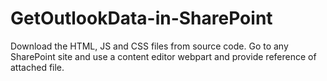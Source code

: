# GetOutlookData-in-SharePoint
Download the HTML, JS and CSS files from source code. Go to any SharePoint site and use a content editor webpart and provide reference of attached file.
